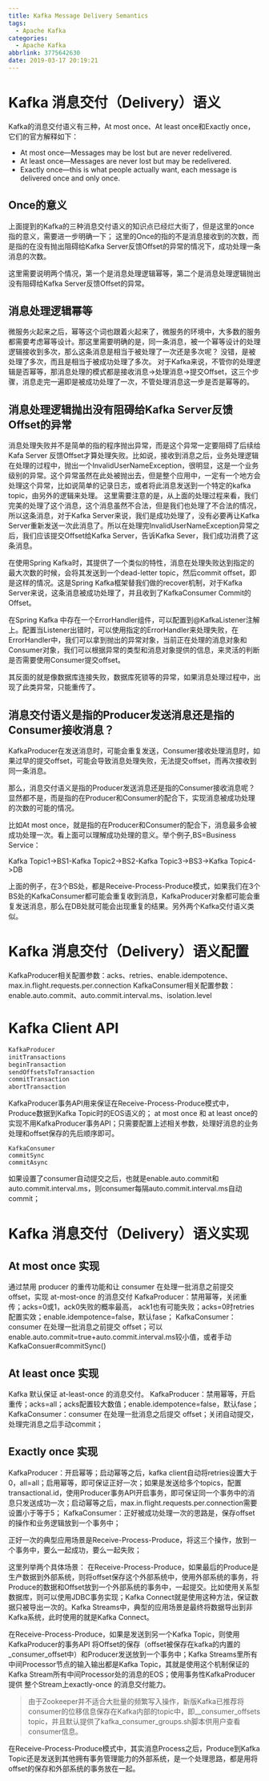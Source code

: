 ```yaml
---
title: Kafka Message Delivery Semantics
tags:
  - Apache Kafka
categories:
  - Apache Kafka
abbrlink: 3775642630
date: 2019-03-17 20:19:21
---
```

# Kafka 消息交付（Delivery）语义
Kafka的消息交付语义有三种，At most once、At least once和Exactly once，它们的官方解释如下：
 - At most once—Messages may be lost but are never redelivered.
 - At least once—Messages are never lost but may be redelivered.
 - Exactly once—this is what people actually want, each message is delivered once and only once.
<!-- more -->
## Once的意义
上面提到的Kafka的三种消息交付语义的知识点已经烂大街了，但是这里的once指的意义，需要进一步明确一下；
这里的Once的指的不是消息接收到的次数，而是指的在没有抛出阻碍给Kafka Server反馈Offset的异常的情况下，成功处理一条消息的次数。

这里需要说明两个情况，第一个是消息处理逻辑幂等，第二个是消息处理逻辑抛出没有阻碍给Kafka Server反馈Offset的异常。

## 消息处理逻辑幂等
微服务火起来之后，幂等这个词也跟着火起来了，微服务的环境中，大多数的服务都需要考虑幂等设计。那这里需要明确的是，同一条消息，被一个幂等设计的处理逻辑接收到多次，那么这条消息是相当于被处理了一次还是多次呢？
没错，是被处理了多次，而且是相当于被成功处理了多次。
对于Kafka来说，不管你的处理逻辑是否幂等，那消息处理的模式都是接收消息->处理消息->提交Offset，这三个步骤，消息走完一遍即是被成功处理了一次，不管处理消息这一步是否是幂等的。

## 消息处理逻辑抛出没有阻碍给Kafka Server反馈Offset的异常
消息处理失败并不是简单的指的程序抛出异常，而是这个异常一定要阻碍了后续给Kafa Server 反馈Offset才算处理失败。比如说，接收到消息之后，业务处理逻辑在处理的过程中，抛出一个InvalidUserNameException，很明显，这是一个业务级别的异常。这个异常虽然在此处被抛出去，但是整个应用中，一定有一个地方会处理这个异常，比如说简单的记录日志，或者将此消息发送到一个特定的kafka topic，由另外的逻辑来处理。
这里需要注意的是，从上面的处理过程来看，我们完美的处理了这个消息，这个消息虽然不合法，但是我们也处理了不合法的情况，所以这条消息，对于Kafka Server来说，我们是成功处理了，没有必要再让Kafka Server重新发送一次此消息了。所以在处理完InvalidUserNameException异常之后，我们应该提交Offset给Kafka Server，告诉Kafka Sever，我们成功消费了这条消息。

在使用Spring Kafka时，其提供了一个类似的特性，消息在处理失败达到指定的最大次数的时候，会将其发送到一个dead-letter topic，然后commit offset，即是这样的情况。这是Spring Kafka框架替我们做的recover机制，对于Kafka Server来说，这条消息被成功处理了，并且收到了KafkaConsumer Commit的Offset。

在Spring Kafka 中存在一个ErrorHandler组件，可以配置到@KafkaListener注解上。配置当Listener出错时，可以使用指定的ErrorHandler来处理失败，在ErrorHandler中，我们可以拿到抛出的异常对象，当前正在处理的消息对象和Consumer对象，我们可以根据异常的类型和消息对象提供的信息，来灵活的判断是否需要使用Consumer提交offset。

其反面的就是像数据库连接失败，数据库死锁等的异常，如果消息处理过程中，出现了此类异常，只能重传了。

## 消息交付语义是指的Producer发送消息还是指的Consumer接收消息？
KafkaProducer在发送消息时，可能会重复发送，Consumer接收处理消息时，如果过早的提交offset，可能会导致消息处理失败，无法提交offset，而再次接收到同一条消息。

那么，消息交付语义是指的Producer发送消息还是指的Consumer接收消息呢？显然都不是，而是指的在Producer和Consumer的配合下，实现消息被成功处理的次数的可能的情况。

比如At most once，就是指的在Producer和Consumer的配合下，消息最多会被成功处理一次。看上面可以理解成功处理的意义。举个例子,BS=Business Service：

Kafka Topic1->BS1-Kafka Topic2->BS2-Kafka Topic3->BS3->Kafka Topic4->DB

上面的例子，在3个BS处，都是Receive-Process-Produce模式，如果我们在3个BS处的KafkaConsumer都可能会重复收到消息，KafkaProducer对象都可能会重复发送消息，那么在DB处就可能会出现重复的结果。另外两个Kafka交付语义类似。

# Kafka 消息交付（Delivery）语义配置
KafkaProducer相关配置参数：acks、retries、enable.idempotence、max.in.flight.requests.per.connection
KafkaConsumer相关配置参数：enable.auto.commit、auto.commit.interval.ms、isolation.level
# Kafka Client API
``` java KafkaProducer
KafkaProducer
initTransactions
beginTransaction
sendOffsetsToTransaction
commitTransaction
abortTransaction
```
KafkaProducer事务API用来保证在Receive-Process-Produce模式中，Produce数据到Kafka Topic时的EOS语义的；
at most once 和 at least once的实现不用KafkaProducer事务API；只需要配置上述相关参数，处理好消息的业务处理和offset保存的先后顺序即可。

    KafkaConsumer
    commitSync
    commitAsync

如果设置了consumer自动提交之后，也就是enable.auto.commit和auto.commit.interval.ms，则consumer每隔auto.commit.interval.ms自动commit；

# Kafka 消息交付（Delivery）语义实现
## At most once 实现
通过禁用 producer 的重传功能和让 consumer 在处理一批消息之前提交 offset，实现 at-most-once 的消息交付
KafkaProducer：禁用幂等，关闭重传；acks=0或1，ack0失败的概率最高， ack1也有可能失败；acks=0时retries配置实效；enable.idempotence=false，默认fase；
KafkaConsumer：consumer 在处理一批消息之前提交 offset；可以enable.auto.commit=true+auto.commit.interval.ms较小值，或者手动KafkaConsuer#commitSync()
## At least once 实现
Kafka 默认保证 at-least-once 的消息交付。
KafkaProducer：禁用幂等，开启重传；acks=all；acks配置较大数值；enable.idempotence=false，默认fase；
KafkaConsumer：consumer 在处理一批消息之后提交 offset；关闭自动提交，处理完消息之后手动commit；

## Exactly once 实现
KafkaProducer：开启幂等；启动幂等之后，kafka client自动将retries设置大于0，all=all；启用幂等，即可保证正好一次；如果是发送给多个topics，配置transactional.id，使用Producer事务API开启事务，即可保证同一个事务中的消息只发送成功一次；启动幂等之后，max.in.flight.requests.per.connection需要设置小于等于5；
KafkaConsumer：正好被成功处理一次的思路是，保存offset的操作和业务逻辑放到一个事务中；

正好一次的典型应用场景是Receive-Process-Produce，将这三个操作，放到一个事务中，要么一起成功，要么一起失败；

这里列举两个具体场景：
在Receive-Process-Produce，如果最后的Produce是生产数据到外部系统，则将offset保存这个外部系统中，使用外部系统的事务，将Produce的数据和Offset放到一个外部系统的事务中，一起提交。比如使用关系型数据库，则可以使用JDBC事务实现；Kafka Connect就是使用这种方法，保证数据只被导出一次的。Kafka Streams中，典型的应用场景是最终将数据导出到非Kafka系统，此时使用的就是Kafka Connect。

在Receive-Process-Produce，如果是发送到另一个Kafka Topic，则使用KafkaProducer的事务API 将Offset的保存（offset被保存在kafka的内置的_consumer_offset中）和Producer发送放到一个事务中；Kafka Streams里所有中间Processor节点的输入输出都是Kafka Topic，其就是使用这个机制保证的Kafka Stream所有中间Processor处的消息的EOS；使用事务性KafkaProducer提供 整个Stream上exactly-once 的消息交付能力。

> 由于Zookeeper并不适合大批量的频繁写入操作，新版Kafka已推荐将consumer的位移信息保存在Kafka内部的topic中，即__consumer_offsets topic，并且默认提供了kafka_consumer_groups.sh脚本供用户查看consumer信息。

在Receive-Process-Produce模式中，其实消息Process之后，Produce到Kafka Topic还是发送到其他拥有事务管理能力的外部系统，是一个处理思路，都是用将offset的保存和外部系统的事务放在一起。


